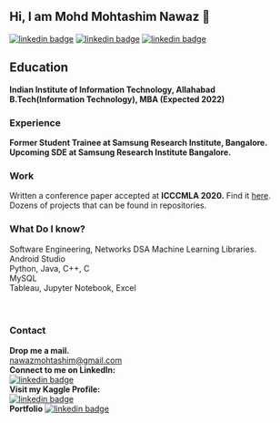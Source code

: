 ## Hi, I am Mohd Mohtashim Nawaz 👋
[![linkedin badge](https://img.shields.io/badge/LinkedIn-mohd--mohtashim--nawaz-blue)](https://www.linkedin.com/in/mohd-mohtashim-nawaz-423812148/)
[![linkedin badge](https://img.shields.io/badge/Kaggle-mohtashimnawaz-blue)](https://www.kaggle.com/mohtashimnawaz)
[![linkedin badge](https://img.shields.io/badge/Mohtashim%20Nawaz-Portfolio-brightgreen)](https://itm2017005.wixsite.com/mmnawaz)

## Education
**Indian Institute of Information Technology, Allahabad** <br>
**B.Tech(Information Technology), MBA (Expected 2022)**

### Experience
**Former Student Trainee at Samsung Research Institute, Bangalore.**
**Upcoming SDE at Samsung Research Institute Bangalore.**

### Work<br>
Written a conference paper accepted at **ICCCMLA 2020.** Find it [here](https://link.springer.com/chapter/10.1007/978-3-030-68291-0_14).<br>
Dozens of projects that can be found in repositories. 

### What Do I know?<br>
Software Engineering, Networks
DSA
Machine Learning Libraries. <br>
Android Studio <br>
Python, Java, C++, C <br>
MySQL <br>
Tableau, Jupyter Notebook, Excel<br>
<br>
<br>

### Contact
**Drop me a mail.**<br>
[nawazmohtashim@gmail.com](mailto:nawazmohtashim@gmail.com)<br>
**Connect to me on LinkedIn:**<br>
[![linkedin badge](https://img.shields.io/badge/LinkedIn-mohd--mohtashim--nawaz-blue)](https://www.linkedin.com/in/mohd-mohtashim-nawaz-423812148/)<br>
**Visit my Kaggle Profile:**<br>
[![linkedin badge](https://img.shields.io/badge/Kaggle-mohtashimnawaz-blue)](https://www.kaggle.com/mohtashimnawaz)<br>
**Portfolio**
[![linkedin badge](https://img.shields.io/badge/Mohtashim%20Nawaz-Portfolio-brightgreen)](https://itm2017005.wixsite.com/mmnawaz)
